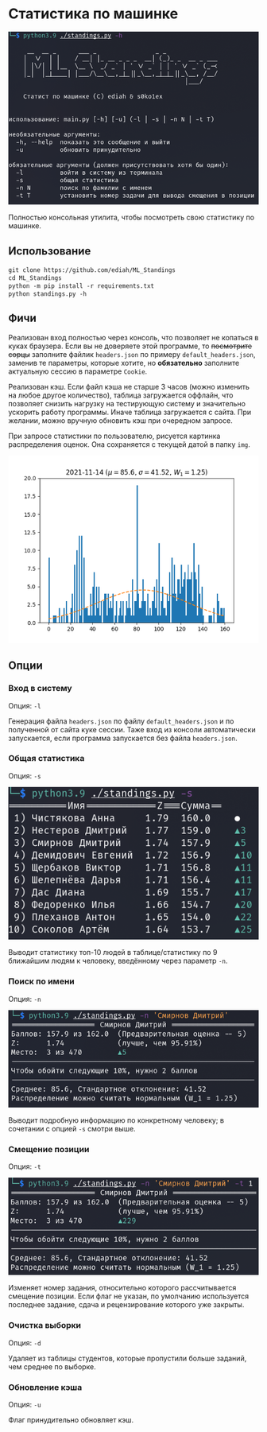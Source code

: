 # Статистика по машинке

![Помощь](./sample_img/help.png "Пример")

Полностью консольная утилита, чтобы посмотреть свою статистику по машинке.

## Использование

```shell
git clone https://github.com/ediah/ML_Standings
cd ML_Standings
python -m pip install -r requirements.txt
python standings.py -h
```

## Фичи

Реализован вход полностью через консоль, что позволяет не копаться в куках браузера. Если вы не доверяете этой программе, то <s>посмотрите сорцы</s> заполните файлик `headers.json` по примеру `default_headers.json`, заменив те параметры, которые хотите, но **обязательно** заполните актуальную сессию в параметре `Cookie`.

Реализован кэш. Если файл кэша не старше 3 часов (можно изменить на любое другое количество), таблица загружается оффлайн, что позволяет снизить нагрузку на тестирующую систему и значительно ускорить работу программы. Иначе таблица загружается с сайта. При желании, можно вручную обновить кэш при очередном запросе.

При запросе статистики по пользователю, рисуется картинка распределения оценок. Она сохраняется с текущей датой в папку `img`.

![Распределение](./sample_img/distrib.png)

## Опции

### Вход в систему

Опция: `-l`

Генерация файла `headers.json` по файлу `default_headers.json` и по полученной от сайта куке сессии. Таже вход из консоли автоматически запускается, если программа запускается без файла `headers.json`.

### Общая статистика

Опция: `-s`

![Топ](./sample_img/top.png)

Выводит статистику топ-10 людей в таблице/статистику по 9 ближайшим людям к человеку, введённому через параметр `-n`.

### Поиск по имени

Опция: `-n`

![Запуск](./sample_img/stats.png)

Выводит подробную информацию по конкретному человеку; в сочетании с опцией `-s` смотри выше.

### Смещение позиции

Опция: `-t`

![Запуск](./sample_img/shift.png)

Изменяет номер задания, относительно которого рассчитывается смещение позиции. Если флаг не указан, по умолчанию используется последнее задание, сдача и рецензирование которого уже закрыты.

### Очистка выборки

Опция: `-d`

Удаляет из таблицы студентов, которые пропустили больше заданий, чем среднее по выборке.

### Обновление кэша

Опция: `-u`

Флаг принудительно обновляет кэш.